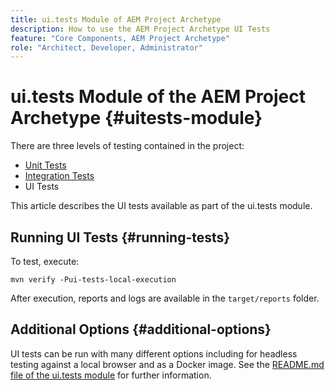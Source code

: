```yaml
---
title: ui.tests Module of AEM Project Archetype
description: How to use the AEM Project Archetype UI Tests
feature: "Core Components, AEM Project Archetype"
role: "Architect, Developer, Administrator"
---
```


# ui.tests Module of the AEM Project Archetype {#uitests-module}

There are three levels of testing contained in the project:

* [Unit Tests](core.md#unit-tests)
* [Integration Tests](ittests.md)
* UI Tests

This article describes the UI tests available as part of the ui.tests module.

## Running UI Tests {#running-tests}

To test, execute:

```shell
mvn verify -Pui-tests-local-execution
```

After execution, reports and logs are available in the `target/reports` folder.

## Additional Options {#additional-options}

UI tests can be run with many different options including for headless testing against a local browser and as a Docker image. See the [README.md file of the ui.tests module](https://github.com/adobe/aem-project-archetype/tree/master/src/main/archetype/ui.tests) for further information.
